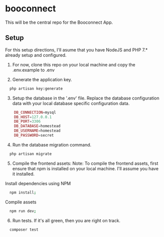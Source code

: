 # booconnect

This will be the central repo for the Booconnect App.

## Setup

For this setup directions, I'll asume that you have NodeJS and PHP 7.* already setup and configured.

1. For now, clone this repo on your local machine and copy the .env.example to .env

2. Generate the application key.
  ```bash
    php artisan key:generate
  ```
  
3. Setup the database in the '.env' file.
  Replace the database configuration data with your local database specific configuration data.
  ```php
      DB_CONNECTION=mysql
      DB_HOST=127.0.0.1
      DB_PORT=3306
      DB_DATABASE=homestead
      DB_USERNAME=homestead
      DB_PASSWORD=secret
  ```

4. Run the database migration command.
  ```bash
    php artisan migrate
  ```
  
5. Compile the frontend assets:
  Note: To compile the frontend assets, first ensure that npm is installed on your local machine. I'll assume you have it installed.
  
  Install dependencies using NPM
  ```bash
    npm install;
  ```
  
  Compile assets
  ```bash
    npm run dev;
  ```
6. Run tests. If it's all green, then you are right on track.
  ```
    composer test
  ```
  

